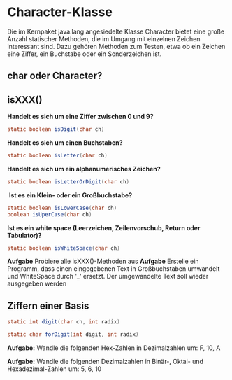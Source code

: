 # Character-Klasse
Die im Kernpaket java.lang angesiedelte Klasse Character bietet eine große Anzahl statischer Methoden, die im Umgang mit einzelnen Zeichen interessant sind. Dazu gehören Methoden zum Testen, etwa ob ein Zeichen eine Ziffer, ein Buchstabe oder ein Sonderzeichen ist.

## char oder Character?

## isXXX()

**Handelt es sich um eine Ziffer zwischen 0 und 9?**
```java
static boolean isDigit(char ch)    
```
**Handelt es sich um einen Buchstaben?**
```java
static boolean isLetter(char ch)     
```
**Handelt es sich um ein alphanumerisches Zeichen?**
```java
static boolean isLetterOrDigit(char ch)

```
 **Ist es ein Klein- oder ein Großbuchstabe?**
```java
static boolean isLowerCase(char ch)
boolean isUperCase(char ch)
```
**Ist es ein white space (Leerzeichen, Zeilenvorschub, Return oder Tabulator)?**
```java
static boolean isWhiteSpace(char ch)
```

**Aufgabe** Probiere alle isXXX()-Methoden aus
**Aufgabe** Erstelle ein Programm, dass einen eingegebenen Text in Großbuchstaben umwandelt und WhiteSpace durch '_' ersetzt. Der umgewandelte Text soll wieder ausgegeben werden


## Ziffern einer Basis

```java
static int digit(char ch, int radix) 
```

```java
static char forDigit(int digit, int radix) 
```
**Aufgabe:** Wandle die folgenden Hex-Zahlen in Dezimalzahlen um: F, 10, A

**Aufgabe:** Wandle die folgenden Dezimalzahlen in Binär-, Oktal- und Hexadezimal-Zahlen um: 5, 6, 10